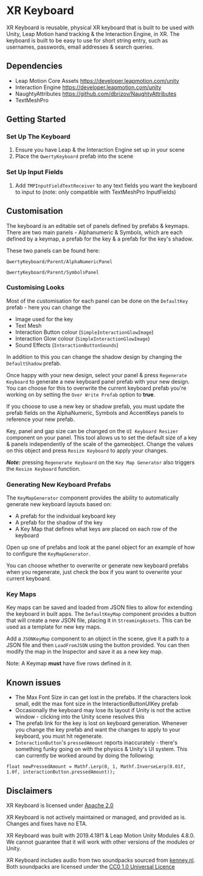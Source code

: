 # XR Keyboard

XR Keyboard is reusable, physical XR keyboard that is built to be used with Unity, Leap Motion hand tracking & the Interaction Engine, in XR. The keyboard is built to be easy to use for short string entry, such as usernames, passwords, email addresses & search queries.

## Dependencies

- Leap Motion Core Assets <https://developer.leapmotion.com/unity>
- Interaction Engine <https://developer.leapmotion.com/unity>
- NaughtyAttributes <https://github.com/dbrizov/NaughtyAttributes>
- TextMeshPro

## Getting Started

### Set Up The Keyboard

1. Ensure you have Leap & the Interaction Engine set up in your scene
2. Place the `QwertyKeyboard` prefab into the scene

### Set Up Input Fields

1. Add `TMPInputFieldTextReceiver` to any text fields you want the keyboard to input to (note: only compatible with TextMeshPro InputFields)

## Customisation

The keyboard is an editable set of panels defined by prefabs & keymaps.
There are two main panels - Alphanumeric & Symbols, which are each defined by a keymap, a prefab for the key & a prefab for the key's shadow.

These two panels can be found here:

`QwertyKeyboard/Parent/AlphaNumericPanel`

`QwertyKeyboard/Parent/SymbolsPanel`

### Customising Looks

Most of the customisation for each panel can be done on the `DefaultKey` prefab - here you can change the

- Image used for the key
- Text Mesh
- Interaction Button colour (`SimpleInteractionGlowImage`)
- Interaction Glow colour (`SimpleInteractionGlowImage`)
- Sound Effects (`InteractionButtonSounds`)

In addition to this you can change the shadow design by changing the `DefaultShadow` prefab.

Once happy with your new design, select your panel & press `Regenerate Keyboard` to generate a new keyboard panel prefab with your new design. You can choose for this to overwrite the current keyboard prefab you're working on by setting the `Over Write Prefab` option to **true**.

If you choose to use a new key or shadow prefab, you must update the prefab fields on the AlphaNumeric, Symbols and AccentKeys panels to reference your new prefab.

Key, panel and gap size can be changed on the `UI Keyboard Resizer` component on your panel. This tool allows us to set the default size of a key & panels independently of the scale of the gameobject. Change the values on this object and press `Resize Keyboard` to apply your changes.

 ***Note:*** pressing `Regenerate Keyboard` on the `Key Map Generator` also triggers the `Resize Keyboard` function.

### Generating New Keyboard Prefabs

The `KeyMapGenerator` component provides the ability to automatically generate new keyboard layouts based on:

- A prefab for the individual keyboard key
- A prefab for the shadow of the key
- A Key Map that defines what keys are placed on each row of the keyboard

Open up one of prefabs and look at the panel object for an example of how to configure the `KeyMapGenerator`.

You can choose whether to overwrite or generate new keyboard prefabs when you regenerate, just check the box if you want to overwrite your current keyboard.

### Key Maps

Key maps can be saved and loaded from JSON files to allow for extending the keyboard in built apps. The `DefaultKeyMap` component provides a button that will create a new JSON file, placing it in `StreamingAssets`. This can be used as a template for new key maps.

Add a `JSONKeyMap` component to an object in the scene, give it a path to a JSON file and then `LoadFromJSON` using the button provided. You can then modify the map in the Inspector and save it as a new key map.

Note: A Keymap **must** have five rows defined in it.

## Known issues

- The Max Font Size in can get lost in the prefabs. If the characters look small, edit the max font size in the InteractionButtonUIKey prefab
- Occasionally the keyboard may lose its layout if Unity is not the active window - clicking into the Unity scene resolves this
- The prefab link for the key is lost on keyboard generation. Whenever you change the key prefab and want the changes to apply to your keyboard, you must hit regenerate.
- `InteractionButton`'s `pressedAmount` reports inaccurately - there's something funky going on with the physics & Unity's UI system. This can currently be worked around by doing the following:

```float newPressedAmount = Mathf.Lerp(0, 1, Mathf.InverseLerp(0.01f, 1.0f, interactionButton.pressedAmount));```

## Disclaimers

XR Keyboard is licensed under [Apache 2.0](LICENSE.txt)

XR Keyboard is not actively maintained or managed, and provided as is. Changes and fixes have no ETA.

XR Keyboard was built with 2019.4.18f1 & Leap Motion Unity Modules 4.8.0. We cannot guarantee that it will work with other versions of the modules or Unity.

XR Keyboard includes audio from two soundpacks sourced from [kenney.nl](www.kenney.nl). Both soundpacks are licensed under the [CC0 1.0 Universal Licence](https://creativecommons.org/publicdomain/zero/1.0/)
